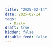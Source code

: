 ```yaml
---
title: "2025-02-14"
date: 2025-02-14
tags:
  - Daily
draft: true
hidden: false
disable_feed: false
---
```



